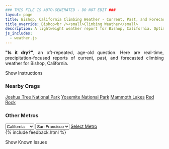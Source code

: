 ```yaml
---
### THIS FILE IS AUTO-GENERATED - DO NOT EDIT ###
layout: page
title: Bishop, California Climbing Weather - Current, Past, and Forecasted Report
title_override: Bishop<br /><small>Climbing Weather</small>
description: A lightweight weather report for Bishop, California. Optimized for slow internet connections.
js_includes:
  - weather.js
---
```


<section class="measure center lh-copy f5-ns f6 ph2 mv4" style="text-align: justify;">
<strong>"Is it dry?"</strong>, an oft-repeated, age-old question. Here are real-time,
precipitation-focused reports of current, past, and forecasted climbing weather for Bishop, California.
</section>

<p id="settings-toggle" class="mw5 b center tc hover-light-red black-70 pointer">Show Instructions</p>
<section id="settings" class="overflow-hidden" style="display:none;">
    <div class="mv2 ph2 center">
        <div class="fn f6 tc pv2">
            <p class="measure lh-copy center"><strong>Show/hide hourly forecasts</strong> by clicking the desired day.</p>
            <hr class="mw5 p0 mv2 o-60 b0 bt b--light-red light-red bg-light-red">
            <p class="measure lh-copy center"><strong>Current and Past conditions</strong> are measured by the nearest weather station. <strong>Forecast conditions</strong> are calculated and polled separately.</p>
            <hr class="mw5 p0 mv2 o-60 b0 bt b--light-red light-red bg-light-red">
            <p class="measure lh-copy center"><strong>Having issues?</strong> Try <a id="clear-cache" class="no-underline relative fancy-link light-red hover-light-red" href="#">clearing the local cache</a>.</p>
            <hr class="mw5 p0 mv2 o-60 b0 bt b--light-red light-red bg-light-red">
            <p class="measure lh-copy center">Weather data sourced from <a class="no-underline fancy-link relative light-red" target="_blank" href="https://www.weather.gov/documentation/services-web-api">weather.gov</a>.</p>
        </div>
    </div>
</section>
<section id="weather" data-crag="bishop-california" class="mv4-ns mv3 ph2 center"></section>
<section id="nearby" class="tc lh-copy">
  <h3>Nearby Crags</h3>
<a class="nowrap no-underline fancy-link relative light-red mh3" href="/crags/joshua-tree-national-park-california-weather.html">Joshua Tree National Park</a>
<a class="nowrap no-underline fancy-link relative light-red mh3" href="/crags/yosemite-national-park-california-weather.html">Yosemite National Park</a>
<a class="nowrap no-underline fancy-link relative light-red mh3" href="/crags/mammoth-lakes-california-weather.html">Mammoth Lakes</a>
<a class="nowrap no-underline fancy-link relative light-red mh3" href="/crags/red-rock-nevada-weather.html">Red Rock</a>
</section>
<section id="nearby" class="tc lh-copy">
  <h3>Other Metros</h3>
  <select class="ma1 bg-near-white pa2" id="stateSel">
    <option value="Texas">Texas</option>
    <option value="Washington">Washington</option>
    <option value="Colorado">Colorado</option>
    <option value="Tennessee">Tennessee</option>
    <option value="Utah">Utah</option>
    <option value="California" selected>California</option>
  </select>
  <select class="ma1 bg-near-white pa2" id="citySel">
    <option value="San Francisco" selected>San Francisco</option>
    <option value="Los Angeles">Los Angeles</option>
  </select>
  <a id="selectMetro" class="f6 link dim ph3 pv2 ma1 dib white bg-light-red" href="/crags/san-francisco-california-weather.html">Select Metro</a>
  <script>
    var states = [];
    states["Texas"] = "Austin"
    states["Washington"] = "Seattle"
    states["Colorado"] = "Denver"
    states["Tennessee"] = "Nashville"
    states["Utah"] = "Salt Lake City"
    states["California"] = "San Francisco|Los Angeles"
  </script>
</section>
{% include feedback.html %}
<p id="issues-toggle" class="mw5 b center tc hover-light-red black-70 pointer">Show Known Issues</p>
<section id="issues" class="overflow-hidden tc f6">
</section>

<script>
  var weekly_VEF_14_168 = {"updated":"2021-04-07T07:20:12+00:00","units":"us","forecastGenerator":"BaselineForecastGenerator","generatedAt":"2021-04-07T08:42:49+00:00","updateTime":"2021-04-07T07:20:12+00:00","validTimes":"2021-04-07T01:00:00+00:00/P8DT6H","elevation":{"value":1296.0096,"unitCode":"unit:m"},"periods":[{"number":1,"name":"Overnight","startTime":"2021-04-07T01:00:00-07:00","endTime":"2021-04-07T06:00:00-07:00","isDaytime":false,"temperature":41,"temperatureUnit":"F","temperatureTrend":null,"windSpeed":"6 mph","windDirection":"W","icon":"https://api.weather.gov/icons/land/night/few?size=medium","shortForecast":"Mostly Clear","detailedForecast":"Mostly clear, with a low around 41. West wind around 6 mph."},{"number":2,"name":"Wednesday","startTime":"2021-04-07T06:00:00-07:00","endTime":"2021-04-07T18:00:00-07:00","isDaytime":true,"temperature":78,"temperatureUnit":"F","temperatureTrend":null,"windSpeed":"3 to 14 mph","windDirection":"NNW","icon":"https://api.weather.gov/icons/land/day/few?size=medium","shortForecast":"Sunny","detailedForecast":"Sunny, with a high near 78. North northwest wind 3 to 14 mph, with gusts as high as 20 mph."},{"number":3,"name":"Wednesday Night","startTime":"2021-04-07T18:00:00-07:00","endTime":"2021-04-08T06:00:00-07:00","isDaytime":false,"temperature":41,"temperatureUnit":"F","temperatureTrend":null,"windSpeed":"8 to 15 mph","windDirection":"WNW","icon":"https://api.weather.gov/icons/land/night/few?size=medium","shortForecast":"Mostly Clear","detailedForecast":"Mostly clear, with a low around 41. West northwest wind 8 to 15 mph, with gusts as high as 21 mph."},{"number":4,"name":"Thursday","startTime":"2021-04-08T06:00:00-07:00","endTime":"2021-04-08T18:00:00-07:00","isDaytime":true,"temperature":77,"temperatureUnit":"F","temperatureTrend":null,"windSpeed":"8 to 15 mph","windDirection":"NW","icon":"https://api.weather.gov/icons/land/day/few?size=medium","shortForecast":"Sunny","detailedForecast":"Sunny, with a high near 77. Northwest wind 8 to 15 mph, with gusts as high as 21 mph."},{"number":5,"name":"Thursday Night","startTime":"2021-04-08T18:00:00-07:00","endTime":"2021-04-09T06:00:00-07:00","isDaytime":false,"temperature":39,"temperatureUnit":"F","temperatureTrend":null,"windSpeed":"6 to 15 mph","windDirection":"NW","icon":"https://api.weather.gov/icons/land/night/skc?size=medium","shortForecast":"Clear","detailedForecast":"Clear, with a low around 39. Northwest wind 6 to 15 mph, with gusts as high as 21 mph."},{"number":6,"name":"Friday","startTime":"2021-04-09T06:00:00-07:00","endTime":"2021-04-09T18:00:00-07:00","isDaytime":true,"temperature":78,"temperatureUnit":"F","temperatureTrend":null,"windSpeed":"5 to 10 mph","windDirection":"NW","icon":"https://api.weather.gov/icons/land/day/skc?size=medium","shortForecast":"Sunny","detailedForecast":"Sunny, with a high near 78."},{"number":7,"name":"Friday Night","startTime":"2021-04-09T18:00:00-07:00","endTime":"2021-04-10T06:00:00-07:00","isDaytime":false,"temperature":41,"temperatureUnit":"F","temperatureTrend":null,"windSpeed":"10 mph","windDirection":"W","icon":"https://api.weather.gov/icons/land/night/skc?size=medium","shortForecast":"Clear","detailedForecast":"Clear, with a low around 41."},{"number":8,"name":"Saturday","startTime":"2021-04-10T06:00:00-07:00","endTime":"2021-04-10T18:00:00-07:00","isDaytime":true,"temperature":80,"temperatureUnit":"F","temperatureTrend":null,"windSpeed":"7 to 12 mph","windDirection":"NW","icon":"https://api.weather.gov/icons/land/day/skc?size=medium","shortForecast":"Sunny","detailedForecast":"Sunny, with a high near 80."},{"number":9,"name":"Saturday Night","startTime":"2021-04-10T18:00:00-07:00","endTime":"2021-04-11T06:00:00-07:00","isDaytime":false,"temperature":43,"temperatureUnit":"F","temperatureTrend":null,"windSpeed":"7 to 12 mph","windDirection":"WNW","icon":"https://api.weather.gov/icons/land/night/skc?size=medium","shortForecast":"Clear","detailedForecast":"Clear, with a low around 43."},{"number":10,"name":"Sunday","startTime":"2021-04-11T06:00:00-07:00","endTime":"2021-04-11T18:00:00-07:00","isDaytime":true,"temperature":80,"temperatureUnit":"F","temperatureTrend":null,"windSpeed":"6 to 10 mph","windDirection":"NNW","icon":"https://api.weather.gov/icons/land/day/few?size=medium","shortForecast":"Sunny","detailedForecast":"Sunny, with a high near 80."},{"number":11,"name":"Sunday Night","startTime":"2021-04-11T18:00:00-07:00","endTime":"2021-04-12T06:00:00-07:00","isDaytime":false,"temperature":44,"temperatureUnit":"F","temperatureTrend":null,"windSpeed":"6 to 13 mph","windDirection":"W","icon":"https://api.weather.gov/icons/land/night/few?size=medium","shortForecast":"Mostly Clear","detailedForecast":"Mostly clear, with a low around 44."},{"number":12,"name":"Monday","startTime":"2021-04-12T06:00:00-07:00","endTime":"2021-04-12T18:00:00-07:00","isDaytime":true,"temperature":81,"temperatureUnit":"F","temperatureTrend":null,"windSpeed":"5 to 13 mph","windDirection":"N","icon":"https://api.weather.gov/icons/land/day/few?size=medium","shortForecast":"Sunny","detailedForecast":"Sunny, with a high near 81."},{"number":13,"name":"Monday Night","startTime":"2021-04-12T18:00:00-07:00","endTime":"2021-04-13T06:00:00-07:00","isDaytime":false,"temperature":44,"temperatureUnit":"F","temperatureTrend":null,"windSpeed":"7 to 13 mph","windDirection":"W","icon":"https://api.weather.gov/icons/land/night/few?size=medium","shortForecast":"Mostly Clear","detailedForecast":"Mostly clear, with a low around 44."},{"number":14,"name":"Tuesday","startTime":"2021-04-13T06:00:00-07:00","endTime":"2021-04-13T18:00:00-07:00","isDaytime":true,"temperature":79,"temperatureUnit":"F","temperatureTrend":null,"windSpeed":"6 to 13 mph","windDirection":"NNW","icon":"https://api.weather.gov/icons/land/day/sct?size=medium","shortForecast":"Mostly Sunny","detailedForecast":"Mostly sunny, with a high near 79."}]}
  var hourly_VEF_14_168 = {"@context":["https://geojson.org/geojson-ld/geojson-context.jsonld",{"@version":"1.1","wx":"https://api.weather.gov/ontology#","geo":"http://www.opengis.net/ont/geosparql#","unit":"http://codes.wmo.int/common/unit/","@vocab":"https://api.weather.gov/ontology#"}],"type":"Feature","geometry":{"type":"Polygon","coordinates":[[[-118.4359379,37.3613888],[-118.43111449999999,37.3394267],[-118.40343299999999,37.343266299999996],[-118.40825099999999,37.3652289],[-118.4359379,37.3613888]]]},"properties":{"updated":"2021-04-07T07:20:12+00:00","units":"us","forecastGenerator":"HourlyForecastGenerator","generatedAt":"2021-04-07T08:42:50+00:00","updateTime":"2021-04-07T07:20:12+00:00","validTimes":"2021-04-07T01:00:00+00:00/P8DT6H","elevation":{"value":1296.0096,"unitCode":"unit:m"},"periods":[{"number":1,"name":"","startTime":"2021-04-07T01:00:00-07:00","endTime":"2021-04-07T02:00:00-07:00","isDaytime":false,"temperature":49,"temperatureUnit":"F","temperatureTrend":null,"windSpeed":"6 mph","windDirection":"W","icon":"https://api.weather.gov/icons/land/night/few?size=small","shortForecast":"Mostly Clear","detailedForecast":""},{"number":2,"name":"","startTime":"2021-04-07T02:00:00-07:00","endTime":"2021-04-07T03:00:00-07:00","isDaytime":false,"temperature":47,"temperatureUnit":"F","temperatureTrend":null,"windSpeed":"6 mph","windDirection":"W","icon":"https://api.weather.gov/icons/land/night/few?size=small","shortForecast":"Mostly Clear","detailedForecast":""},{"number":3,"name":"","startTime":"2021-04-07T03:00:00-07:00","endTime":"2021-04-07T04:00:00-07:00","isDaytime":false,"temperature":45,"temperatureUnit":"F","temperatureTrend":null,"windSpeed":"6 mph","windDirection":"W","icon":"https://api.weather.gov/icons/land/night/few?size=small","shortForecast":"Mostly Clear","detailedForecast":""},{"number":4,"name":"","startTime":"2021-04-07T04:00:00-07:00","endTime":"2021-04-07T05:00:00-07:00","isDaytime":false,"temperature":43,"temperatureUnit":"F","temperatureTrend":null,"windSpeed":"6 mph","windDirection":"W","icon":"https://api.weather.gov/icons/land/night/few?size=small","shortForecast":"Mostly Clear","detailedForecast":""},{"number":5,"name":"","startTime":"2021-04-07T05:00:00-07:00","endTime":"2021-04-07T06:00:00-07:00","isDaytime":false,"temperature":41,"temperatureUnit":"F","temperatureTrend":null,"windSpeed":"6 mph","windDirection":"WNW","icon":"https://api.weather.gov/icons/land/night/few?size=small","shortForecast":"Mostly Clear","detailedForecast":""},{"number":6,"name":"","startTime":"2021-04-07T06:00:00-07:00","endTime":"2021-04-07T07:00:00-07:00","isDaytime":true,"temperature":41,"temperatureUnit":"F","temperatureTrend":null,"windSpeed":"5 mph","windDirection":"NW","icon":"https://api.weather.gov/icons/land/day/few?size=small","shortForecast":"Sunny","detailedForecast":""},{"number":7,"name":"","startTime":"2021-04-07T07:00:00-07:00","endTime":"2021-04-07T08:00:00-07:00","isDaytime":true,"temperature":42,"temperatureUnit":"F","temperatureTrend":null,"windSpeed":"3 mph","windDirection":"WNW","icon":"https://api.weather.gov/icons/land/day/sct?size=small","shortForecast":"Mostly Sunny","detailedForecast":""},{"number":8,"name":"","startTime":"2021-04-07T08:00:00-07:00","endTime":"2021-04-07T09:00:00-07:00","isDaytime":true,"temperature":46,"temperatureUnit":"F","temperatureTrend":null,"windSpeed":"3 mph","windDirection":"NW","icon":"https://api.weather.gov/icons/land/day/sct?size=small","shortForecast":"Mostly Sunny","detailedForecast":""},{"number":9,"name":"","startTime":"2021-04-07T09:00:00-07:00","endTime":"2021-04-07T10:00:00-07:00","isDaytime":true,"temperature":55,"temperatureUnit":"F","temperatureTrend":null,"windSpeed":"3 mph","windDirection":"N","icon":"https://api.weather.gov/icons/land/day/few?size=small","shortForecast":"Sunny","detailedForecast":""},{"number":10,"name":"","startTime":"2021-04-07T10:00:00-07:00","endTime":"2021-04-07T11:00:00-07:00","isDaytime":true,"temperature":63,"temperatureUnit":"F","temperatureTrend":null,"windSpeed":"6 mph","windDirection":"NW","icon":"https://api.weather.gov/icons/land/day/few?size=small","shortForecast":"Sunny","detailedForecast":""},{"number":11,"name":"","startTime":"2021-04-07T11:00:00-07:00","endTime":"2021-04-07T12:00:00-07:00","isDaytime":true,"temperature":68,"temperatureUnit":"F","temperatureTrend":null,"windSpeed":"6 mph","windDirection":"N","icon":"https://api.weather.gov/icons/land/day/few?size=small","shortForecast":"Sunny","detailedForecast":""},{"number":12,"name":"","startTime":"2021-04-07T12:00:00-07:00","endTime":"2021-04-07T13:00:00-07:00","isDaytime":true,"temperature":71,"temperatureUnit":"F","temperatureTrend":null,"windSpeed":"8 mph","windDirection":"E","icon":"https://api.weather.gov/icons/land/day/few?size=small","shortForecast":"Sunny","detailedForecast":""},{"number":13,"name":"","startTime":"2021-04-07T13:00:00-07:00","endTime":"2021-04-07T14:00:00-07:00","isDaytime":true,"temperature":75,"temperatureUnit":"F","temperatureTrend":null,"windSpeed":"9 mph","windDirection":"NNE","icon":"https://api.weather.gov/icons/land/day/few?size=small","shortForecast":"Sunny","detailedForecast":""},{"number":14,"name":"","startTime":"2021-04-07T14:00:00-07:00","endTime":"2021-04-07T15:00:00-07:00","isDaytime":true,"temperature":77,"temperatureUnit":"F","temperatureTrend":null,"windSpeed":"10 mph","windDirection":"NNW","icon":"https://api.weather.gov/icons/land/day/few?size=small","shortForecast":"Sunny","detailedForecast":""},{"number":15,"name":"","startTime":"2021-04-07T15:00:00-07:00","endTime":"2021-04-07T16:00:00-07:00","isDaytime":true,"temperature":78,"temperatureUnit":"F","temperatureTrend":null,"windSpeed":"13 mph","windDirection":"WNW","icon":"https://api.weather.gov/icons/land/day/few?size=small","shortForecast":"Sunny","detailedForecast":""},{"number":16,"name":"","startTime":"2021-04-07T16:00:00-07:00","endTime":"2021-04-07T17:00:00-07:00","isDaytime":true,"temperature":78,"temperatureUnit":"F","temperatureTrend":null,"windSpeed":"13 mph","windDirection":"WNW","icon":"https://api.weather.gov/icons/land/day/sct?size=small","shortForecast":"Mostly Sunny","detailedForecast":""},{"number":17,"name":"","startTime":"2021-04-07T17:00:00-07:00","endTime":"2021-04-07T18:00:00-07:00","isDaytime":true,"temperature":78,"temperatureUnit":"F","temperatureTrend":null,"windSpeed":"14 mph","windDirection":"WNW","icon":"https://api.weather.gov/icons/land/day/sct?size=small","shortForecast":"Mostly Sunny","detailedForecast":""},{"number":18,"name":"","startTime":"2021-04-07T18:00:00-07:00","endTime":"2021-04-07T19:00:00-07:00","isDaytime":false,"temperature":75,"temperatureUnit":"F","temperatureTrend":null,"windSpeed":"15 mph","windDirection":"WNW","icon":"https://api.weather.gov/icons/land/night/few?size=small","shortForecast":"Mostly Clear","detailedForecast":""},{"number":19,"name":"","startTime":"2021-04-07T19:00:00-07:00","endTime":"2021-04-07T20:00:00-07:00","isDaytime":false,"temperature":70,"temperatureUnit":"F","temperatureTrend":null,"windSpeed":"15 mph","windDirection":"NW","icon":"https://api.weather.gov/icons/land/night/sct?size=small","shortForecast":"Partly Cloudy","detailedForecast":""},{"number":20,"name":"","startTime":"2021-04-07T20:00:00-07:00","endTime":"2021-04-07T21:00:00-07:00","isDaytime":false,"temperature":65,"temperatureUnit":"F","temperatureTrend":null,"windSpeed":"14 mph","windDirection":"NNW","icon":"https://api.weather.gov/icons/land/night/sct?size=small","shortForecast":"Partly Cloudy","detailedForecast":""},{"number":21,"name":"","startTime":"2021-04-07T21:00:00-07:00","endTime":"2021-04-07T22:00:00-07:00","isDaytime":false,"temperature":62,"temperatureUnit":"F","temperatureTrend":null,"windSpeed":"14 mph","windDirection":"NW","icon":"https://api.weather.gov/icons/land/night/sct?size=small","shortForecast":"Partly Cloudy","detailedForecast":""},{"number":22,"name":"","startTime":"2021-04-07T22:00:00-07:00","endTime":"2021-04-07T23:00:00-07:00","isDaytime":false,"temperature":58,"temperatureUnit":"F","temperatureTrend":null,"windSpeed":"13 mph","windDirection":"W","icon":"https://api.weather.gov/icons/land/night/few?size=small","shortForecast":"Mostly Clear","detailedForecast":""},{"number":23,"name":"","startTime":"2021-04-07T23:00:00-07:00","endTime":"2021-04-08T00:00:00-07:00","isDaytime":false,"temperature":55,"temperatureUnit":"F","temperatureTrend":null,"windSpeed":"10 mph","windDirection":"W","icon":"https://api.weather.gov/icons/land/night/few?size=small","shortForecast":"Mostly Clear","detailedForecast":""},{"number":24,"name":"","startTime":"2021-04-08T00:00:00-07:00","endTime":"2021-04-08T01:00:00-07:00","isDaytime":false,"temperature":53,"temperatureUnit":"F","temperatureTrend":null,"windSpeed":"10 mph","windDirection":"W","icon":"https://api.weather.gov/icons/land/night/few?size=small","shortForecast":"Mostly Clear","detailedForecast":""},{"number":25,"name":"","startTime":"2021-04-08T01:00:00-07:00","endTime":"2021-04-08T02:00:00-07:00","isDaytime":false,"temperature":50,"temperatureUnit":"F","temperatureTrend":null,"windSpeed":"9 mph","windDirection":"W","icon":"https://api.weather.gov/icons/land/night/few?size=small","shortForecast":"Mostly Clear","detailedForecast":""},{"number":26,"name":"","startTime":"2021-04-08T02:00:00-07:00","endTime":"2021-04-08T03:00:00-07:00","isDaytime":false,"temperature":47,"temperatureUnit":"F","temperatureTrend":null,"windSpeed":"9 mph","windDirection":"WNW","icon":"https://api.weather.gov/icons/land/night/few?size=small","shortForecast":"Mostly Clear","detailedForecast":""},{"number":27,"name":"","startTime":"2021-04-08T03:00:00-07:00","endTime":"2021-04-08T04:00:00-07:00","isDaytime":false,"temperature":44,"temperatureUnit":"F","temperatureTrend":null,"windSpeed":"9 mph","windDirection":"NW","icon":"https://api.weather.gov/icons/land/night/few?size=small","shortForecast":"Mostly Clear","detailedForecast":""},{"number":28,"name":"","startTime":"2021-04-08T04:00:00-07:00","endTime":"2021-04-08T05:00:00-07:00","isDaytime":false,"temperature":43,"temperatureUnit":"F","temperatureTrend":null,"windSpeed":"9 mph","windDirection":"WNW","icon":"https://api.weather.gov/icons/land/night/few?size=small","shortForecast":"Mostly Clear","detailedForecast":""},{"number":29,"name":"","startTime":"2021-04-08T05:00:00-07:00","endTime":"2021-04-08T06:00:00-07:00","isDaytime":false,"temperature":41,"temperatureUnit":"F","temperatureTrend":null,"windSpeed":"8 mph","windDirection":"WNW","icon":"https://api.weather.gov/icons/land/night/few?size=small","shortForecast":"Mostly Clear","detailedForecast":""},{"number":30,"name":"","startTime":"2021-04-08T06:00:00-07:00","endTime":"2021-04-08T07:00:00-07:00","isDaytime":true,"temperature":42,"temperatureUnit":"F","temperatureTrend":null,"windSpeed":"8 mph","windDirection":"WNW","icon":"https://api.weather.gov/icons/land/day/few?size=small","shortForecast":"Sunny","detailedForecast":""},{"number":31,"name":"","startTime":"2021-04-08T07:00:00-07:00","endTime":"2021-04-08T08:00:00-07:00","isDaytime":true,"temperature":42,"temperatureUnit":"F","temperatureTrend":null,"windSpeed":"8 mph","windDirection":"NW","icon":"https://api.weather.gov/icons/land/day/few?size=small","shortForecast":"Sunny","detailedForecast":""},{"number":32,"name":"","startTime":"2021-04-08T08:00:00-07:00","endTime":"2021-04-08T09:00:00-07:00","isDaytime":true,"temperature":47,"temperatureUnit":"F","temperatureTrend":null,"windSpeed":"8 mph","windDirection":"NW","icon":"https://api.weather.gov/icons/land/day/few?size=small","shortForecast":"Sunny","detailedForecast":""},{"number":33,"name":"","startTime":"2021-04-08T09:00:00-07:00","endTime":"2021-04-08T10:00:00-07:00","isDaytime":true,"temperature":53,"temperatureUnit":"F","temperatureTrend":null,"windSpeed":"9 mph","windDirection":"NNW","icon":"https://api.weather.gov/icons/land/day/few?size=small","shortForecast":"Sunny","detailedForecast":""},{"number":34,"name":"","startTime":"2021-04-08T10:00:00-07:00","endTime":"2021-04-08T11:00:00-07:00","isDaytime":true,"temperature":61,"temperatureUnit":"F","temperatureTrend":null,"windSpeed":"10 mph","windDirection":"NNW","icon":"https://api.weather.gov/icons/land/day/few?size=small","shortForecast":"Sunny","detailedForecast":""},{"number":35,"name":"","startTime":"2021-04-08T11:00:00-07:00","endTime":"2021-04-08T12:00:00-07:00","isDaytime":true,"temperature":67,"temperatureUnit":"F","temperatureTrend":null,"windSpeed":"10 mph","windDirection":"NNW","icon":"https://api.weather.gov/icons/land/day/skc?size=small","shortForecast":"Sunny","detailedForecast":""},{"number":36,"name":"","startTime":"2021-04-08T12:00:00-07:00","endTime":"2021-04-08T13:00:00-07:00","isDaytime":true,"temperature":71,"temperatureUnit":"F","temperatureTrend":null,"windSpeed":"12 mph","windDirection":"NNW","icon":"https://api.weather.gov/icons/land/day/skc?size=small","shortForecast":"Sunny","detailedForecast":""},{"number":37,"name":"","startTime":"2021-04-08T13:00:00-07:00","endTime":"2021-04-08T14:00:00-07:00","isDaytime":true,"temperature":73,"temperatureUnit":"F","temperatureTrend":null,"windSpeed":"13 mph","windDirection":"NNW","icon":"https://api.weather.gov/icons/land/day/skc?size=small","shortForecast":"Sunny","detailedForecast":""},{"number":38,"name":"","startTime":"2021-04-08T14:00:00-07:00","endTime":"2021-04-08T15:00:00-07:00","isDaytime":true,"temperature":75,"temperatureUnit":"F","temperatureTrend":null,"windSpeed":"14 mph","windDirection":"NNW","icon":"https://api.weather.gov/icons/land/day/skc?size=small","shortForecast":"Sunny","detailedForecast":""},{"number":39,"name":"","startTime":"2021-04-08T15:00:00-07:00","endTime":"2021-04-08T16:00:00-07:00","isDaytime":true,"temperature":76,"temperatureUnit":"F","temperatureTrend":null,"windSpeed":"14 mph","windDirection":"NNW","icon":"https://api.weather.gov/icons/land/day/skc?size=small","shortForecast":"Sunny","detailedForecast":""},{"number":40,"name":"","startTime":"2021-04-08T16:00:00-07:00","endTime":"2021-04-08T17:00:00-07:00","isDaytime":true,"temperature":77,"temperatureUnit":"F","temperatureTrend":null,"windSpeed":"15 mph","windDirection":"NNW","icon":"https://api.weather.gov/icons/land/day/skc?size=small","shortForecast":"Sunny","detailedForecast":""},{"number":41,"name":"","startTime":"2021-04-08T17:00:00-07:00","endTime":"2021-04-08T18:00:00-07:00","isDaytime":true,"temperature":76,"temperatureUnit":"F","temperatureTrend":null,"windSpeed":"15 mph","windDirection":"NNW","icon":"https://api.weather.gov/icons/land/day/skc?size=small","shortForecast":"Sunny","detailedForecast":""},{"number":42,"name":"","startTime":"2021-04-08T18:00:00-07:00","endTime":"2021-04-08T19:00:00-07:00","isDaytime":false,"temperature":73,"temperatureUnit":"F","temperatureTrend":null,"windSpeed":"15 mph","windDirection":"NW","icon":"https://api.weather.gov/icons/land/night/skc?size=small","shortForecast":"Clear","detailedForecast":""},{"number":43,"name":"","startTime":"2021-04-08T19:00:00-07:00","endTime":"2021-04-08T20:00:00-07:00","isDaytime":false,"temperature":68,"temperatureUnit":"F","temperatureTrend":null,"windSpeed":"15 mph","windDirection":"NW","icon":"https://api.weather.gov/icons/land/night/skc?size=small","shortForecast":"Clear","detailedForecast":""},{"number":44,"name":"","startTime":"2021-04-08T20:00:00-07:00","endTime":"2021-04-08T21:00:00-07:00","isDaytime":false,"temperature":64,"temperatureUnit":"F","temperatureTrend":null,"windSpeed":"14 mph","windDirection":"WNW","icon":"https://api.weather.gov/icons/land/night/skc?size=small","shortForecast":"Clear","detailedForecast":""},{"number":45,"name":"","startTime":"2021-04-08T21:00:00-07:00","endTime":"2021-04-08T22:00:00-07:00","isDaytime":false,"temperature":60,"temperatureUnit":"F","temperatureTrend":null,"windSpeed":"13 mph","windDirection":"WNW","icon":"https://api.weather.gov/icons/land/night/skc?size=small","shortForecast":"Clear","detailedForecast":""},{"number":46,"name":"","startTime":"2021-04-08T22:00:00-07:00","endTime":"2021-04-08T23:00:00-07:00","isDaytime":false,"temperature":57,"temperatureUnit":"F","temperatureTrend":null,"windSpeed":"10 mph","windDirection":"WNW","icon":"https://api.weather.gov/icons/land/night/skc?size=small","shortForecast":"Clear","detailedForecast":""},{"number":47,"name":"","startTime":"2021-04-08T23:00:00-07:00","endTime":"2021-04-09T00:00:00-07:00","isDaytime":false,"temperature":54,"temperatureUnit":"F","temperatureTrend":null,"windSpeed":"9 mph","windDirection":"WNW","icon":"https://api.weather.gov/icons/land/night/skc?size=small","shortForecast":"Clear","detailedForecast":""},{"number":48,"name":"","startTime":"2021-04-09T00:00:00-07:00","endTime":"2021-04-09T01:00:00-07:00","isDaytime":false,"temperature":51,"temperatureUnit":"F","temperatureTrend":null,"windSpeed":"8 mph","windDirection":"WNW","icon":"https://api.weather.gov/icons/land/night/skc?size=small","shortForecast":"Clear","detailedForecast":""},{"number":49,"name":"","startTime":"2021-04-09T01:00:00-07:00","endTime":"2021-04-09T02:00:00-07:00","isDaytime":false,"temperature":47,"temperatureUnit":"F","temperatureTrend":null,"windSpeed":"8 mph","windDirection":"WNW","icon":"https://api.weather.gov/icons/land/night/skc?size=small","shortForecast":"Clear","detailedForecast":""},{"number":50,"name":"","startTime":"2021-04-09T02:00:00-07:00","endTime":"2021-04-09T03:00:00-07:00","isDaytime":false,"temperature":45,"temperatureUnit":"F","temperatureTrend":null,"windSpeed":"8 mph","windDirection":"WNW","icon":"https://api.weather.gov/icons/land/night/skc?size=small","shortForecast":"Clear","detailedForecast":""},{"number":51,"name":"","startTime":"2021-04-09T03:00:00-07:00","endTime":"2021-04-09T04:00:00-07:00","isDaytime":false,"temperature":42,"temperatureUnit":"F","temperatureTrend":null,"windSpeed":"7 mph","windDirection":"WNW","icon":"https://api.weather.gov/icons/land/night/skc?size=small","shortForecast":"Clear","detailedForecast":""},{"number":52,"name":"","startTime":"2021-04-09T04:00:00-07:00","endTime":"2021-04-09T05:00:00-07:00","isDaytime":false,"temperature":40,"temperatureUnit":"F","temperatureTrend":null,"windSpeed":"6 mph","windDirection":"WNW","icon":"https://api.weather.gov/icons/land/night/skc?size=small","shortForecast":"Clear","detailedForecast":""},{"number":53,"name":"","startTime":"2021-04-09T05:00:00-07:00","endTime":"2021-04-09T06:00:00-07:00","isDaytime":false,"temperature":39,"temperatureUnit":"F","temperatureTrend":null,"windSpeed":"6 mph","windDirection":"WNW","icon":"https://api.weather.gov/icons/land/night/skc?size=small","shortForecast":"Clear","detailedForecast":""},{"number":54,"name":"","startTime":"2021-04-09T06:00:00-07:00","endTime":"2021-04-09T07:00:00-07:00","isDaytime":true,"temperature":39,"temperatureUnit":"F","temperatureTrend":null,"windSpeed":"5 mph","windDirection":"WNW","icon":"https://api.weather.gov/icons/land/day/skc?size=small","shortForecast":"Sunny","detailedForecast":""},{"number":55,"name":"","startTime":"2021-04-09T07:00:00-07:00","endTime":"2021-04-09T08:00:00-07:00","isDaytime":true,"temperature":41,"temperatureUnit":"F","temperatureTrend":null,"windSpeed":"5 mph","windDirection":"NW","icon":"https://api.weather.gov/icons/land/day/skc?size=small","shortForecast":"Sunny","detailedForecast":""},{"number":56,"name":"","startTime":"2021-04-09T08:00:00-07:00","endTime":"2021-04-09T09:00:00-07:00","isDaytime":true,"temperature":45,"temperatureUnit":"F","temperatureTrend":null,"windSpeed":"5 mph","windDirection":"NW","icon":"https://api.weather.gov/icons/land/day/skc?size=small","shortForecast":"Sunny","detailedForecast":""},{"number":57,"name":"","startTime":"2021-04-09T09:00:00-07:00","endTime":"2021-04-09T10:00:00-07:00","isDaytime":true,"temperature":51,"temperatureUnit":"F","temperatureTrend":null,"windSpeed":"5 mph","windDirection":"NNW","icon":"https://api.weather.gov/icons/land/day/skc?size=small","shortForecast":"Sunny","detailedForecast":""},{"number":58,"name":"","startTime":"2021-04-09T10:00:00-07:00","endTime":"2021-04-09T11:00:00-07:00","isDaytime":true,"temperature":59,"temperatureUnit":"F","temperatureTrend":null,"windSpeed":"5 mph","windDirection":"NNE","icon":"https://api.weather.gov/icons/land/day/skc?size=small","shortForecast":"Sunny","detailedForecast":""},{"number":59,"name":"","startTime":"2021-04-09T11:00:00-07:00","endTime":"2021-04-09T12:00:00-07:00","isDaytime":true,"temperature":66,"temperatureUnit":"F","temperatureTrend":null,"windSpeed":"5 mph","windDirection":"NE","icon":"https://api.weather.gov/icons/land/day/skc?size=small","shortForecast":"Sunny","detailedForecast":""},{"number":60,"name":"","startTime":"2021-04-09T12:00:00-07:00","endTime":"2021-04-09T13:00:00-07:00","isDaytime":true,"temperature":70,"temperatureUnit":"F","temperatureTrend":null,"windSpeed":"6 mph","windDirection":"N","icon":"https://api.weather.gov/icons/land/day/skc?size=small","shortForecast":"Sunny","detailedForecast":""},{"number":61,"name":"","startTime":"2021-04-09T13:00:00-07:00","endTime":"2021-04-09T14:00:00-07:00","isDaytime":true,"temperature":73,"temperatureUnit":"F","temperatureTrend":null,"windSpeed":"7 mph","windDirection":"W","icon":"https://api.weather.gov/icons/land/day/skc?size=small","shortForecast":"Sunny","detailedForecast":""},{"number":62,"name":"","startTime":"2021-04-09T14:00:00-07:00","endTime":"2021-04-09T15:00:00-07:00","isDaytime":true,"temperature":75,"temperatureUnit":"F","temperatureTrend":null,"windSpeed":"8 mph","windDirection":"WSW","icon":"https://api.weather.gov/icons/land/day/skc?size=small","shortForecast":"Sunny","detailedForecast":""},{"number":63,"name":"","startTime":"2021-04-09T15:00:00-07:00","endTime":"2021-04-09T16:00:00-07:00","isDaytime":true,"temperature":77,"temperatureUnit":"F","temperatureTrend":null,"windSpeed":"9 mph","windDirection":"WSW","icon":"https://api.weather.gov/icons/land/day/skc?size=small","shortForecast":"Sunny","detailedForecast":""},{"number":64,"name":"","startTime":"2021-04-09T16:00:00-07:00","endTime":"2021-04-09T17:00:00-07:00","isDaytime":true,"temperature":78,"temperatureUnit":"F","temperatureTrend":null,"windSpeed":"10 mph","windDirection":"W","icon":"https://api.weather.gov/icons/land/day/skc?size=small","shortForecast":"Sunny","detailedForecast":""},{"number":65,"name":"","startTime":"2021-04-09T17:00:00-07:00","endTime":"2021-04-09T18:00:00-07:00","isDaytime":true,"temperature":77,"temperatureUnit":"F","temperatureTrend":null,"windSpeed":"10 mph","windDirection":"W","icon":"https://api.weather.gov/icons/land/day/skc?size=small","shortForecast":"Sunny","detailedForecast":""},{"number":66,"name":"","startTime":"2021-04-09T18:00:00-07:00","endTime":"2021-04-09T19:00:00-07:00","isDaytime":false,"temperature":75,"temperatureUnit":"F","temperatureTrend":null,"windSpeed":"10 mph","windDirection":"W","icon":"https://api.weather.gov/icons/land/night/skc?size=small","shortForecast":"Clear","detailedForecast":""},{"number":67,"name":"","startTime":"2021-04-09T19:00:00-07:00","endTime":"2021-04-09T20:00:00-07:00","isDaytime":false,"temperature":70,"temperatureUnit":"F","temperatureTrend":null,"windSpeed":"10 mph","windDirection":"W","icon":"https://api.weather.gov/icons/land/night/skc?size=small","shortForecast":"Clear","detailedForecast":""},{"number":68,"name":"","startTime":"2021-04-09T20:00:00-07:00","endTime":"2021-04-09T21:00:00-07:00","isDaytime":false,"temperature":66,"temperatureUnit":"F","temperatureTrend":null,"windSpeed":"10 mph","windDirection":"W","icon":"https://api.weather.gov/icons/land/night/skc?size=small","shortForecast":"Clear","detailedForecast":""},{"number":69,"name":"","startTime":"2021-04-09T21:00:00-07:00","endTime":"2021-04-09T22:00:00-07:00","isDaytime":false,"temperature":62,"temperatureUnit":"F","temperatureTrend":null,"windSpeed":"10 mph","windDirection":"W","icon":"https://api.weather.gov/icons/land/night/skc?size=small","shortForecast":"Clear","detailedForecast":""},{"number":70,"name":"","startTime":"2021-04-09T22:00:00-07:00","endTime":"2021-04-09T23:00:00-07:00","isDaytime":false,"temperature":59,"temperatureUnit":"F","temperatureTrend":null,"windSpeed":"10 mph","windDirection":"W","icon":"https://api.weather.gov/icons/land/night/skc?size=small","shortForecast":"Clear","detailedForecast":""},{"number":71,"name":"","startTime":"2021-04-09T23:00:00-07:00","endTime":"2021-04-10T00:00:00-07:00","isDaytime":false,"temperature":56,"temperatureUnit":"F","temperatureTrend":null,"windSpeed":"10 mph","windDirection":"W","icon":"https://api.weather.gov/icons/land/night/skc?size=small","shortForecast":"Clear","detailedForecast":""},{"number":72,"name":"","startTime":"2021-04-10T00:00:00-07:00","endTime":"2021-04-10T01:00:00-07:00","isDaytime":false,"temperature":53,"temperatureUnit":"F","temperatureTrend":null,"windSpeed":"10 mph","windDirection":"W","icon":"https://api.weather.gov/icons/land/night/skc?size=small","shortForecast":"Clear","detailedForecast":""},{"number":73,"name":"","startTime":"2021-04-10T01:00:00-07:00","endTime":"2021-04-10T02:00:00-07:00","isDaytime":false,"temperature":50,"temperatureUnit":"F","temperatureTrend":null,"windSpeed":"9 mph","windDirection":"W","icon":"https://api.weather.gov/icons/land/night/skc?size=small","shortForecast":"Clear","detailedForecast":""},{"number":74,"name":"","startTime":"2021-04-10T02:00:00-07:00","endTime":"2021-04-10T03:00:00-07:00","isDaytime":false,"temperature":47,"temperatureUnit":"F","temperatureTrend":null,"windSpeed":"8 mph","windDirection":"W","icon":"https://api.weather.gov/icons/land/night/skc?size=small","shortForecast":"Clear","detailedForecast":""},{"number":75,"name":"","startTime":"2021-04-10T03:00:00-07:00","endTime":"2021-04-10T04:00:00-07:00","isDaytime":false,"temperature":44,"temperatureUnit":"F","temperatureTrend":null,"windSpeed":"8 mph","windDirection":"W","icon":"https://api.weather.gov/icons/land/night/skc?size=small","shortForecast":"Clear","detailedForecast":""},{"number":76,"name":"","startTime":"2021-04-10T04:00:00-07:00","endTime":"2021-04-10T05:00:00-07:00","isDaytime":false,"temperature":42,"temperatureUnit":"F","temperatureTrend":null,"windSpeed":"8 mph","windDirection":"WNW","icon":"https://api.weather.gov/icons/land/night/skc?size=small","shortForecast":"Clear","detailedForecast":""},{"number":77,"name":"","startTime":"2021-04-10T05:00:00-07:00","endTime":"2021-04-10T06:00:00-07:00","isDaytime":false,"temperature":41,"temperatureUnit":"F","temperatureTrend":null,"windSpeed":"8 mph","windDirection":"WNW","icon":"https://api.weather.gov/icons/land/night/skc?size=small","shortForecast":"Clear","detailedForecast":""},{"number":78,"name":"","startTime":"2021-04-10T06:00:00-07:00","endTime":"2021-04-10T07:00:00-07:00","isDaytime":true,"temperature":41,"temperatureUnit":"F","temperatureTrend":null,"windSpeed":"8 mph","windDirection":"WNW","icon":"https://api.weather.gov/icons/land/day/skc?size=small","shortForecast":"Sunny","detailedForecast":""},{"number":79,"name":"","startTime":"2021-04-10T07:00:00-07:00","endTime":"2021-04-10T08:00:00-07:00","isDaytime":true,"temperature":44,"temperatureUnit":"F","temperatureTrend":null,"windSpeed":"7 mph","windDirection":"WNW","icon":"https://api.weather.gov/icons/land/day/skc?size=small","shortForecast":"Sunny","detailedForecast":""},{"number":80,"name":"","startTime":"2021-04-10T08:00:00-07:00","endTime":"2021-04-10T09:00:00-07:00","isDaytime":true,"temperature":48,"temperatureUnit":"F","temperatureTrend":null,"windSpeed":"7 mph","windDirection":"WNW","icon":"https://api.weather.gov/icons/land/day/skc?size=small","shortForecast":"Sunny","detailedForecast":""},{"number":81,"name":"","startTime":"2021-04-10T09:00:00-07:00","endTime":"2021-04-10T10:00:00-07:00","isDaytime":true,"temperature":54,"temperatureUnit":"F","temperatureTrend":null,"windSpeed":"7 mph","windDirection":"NW","icon":"https://api.weather.gov/icons/land/day/skc?size=small","shortForecast":"Sunny","detailedForecast":""},{"number":82,"name":"","startTime":"2021-04-10T10:00:00-07:00","endTime":"2021-04-10T11:00:00-07:00","isDaytime":true,"temperature":61,"temperatureUnit":"F","temperatureTrend":null,"windSpeed":"8 mph","windDirection":"NNW","icon":"https://api.weather.gov/icons/land/day/skc?size=small","shortForecast":"Sunny","detailedForecast":""},{"number":83,"name":"","startTime":"2021-04-10T11:00:00-07:00","endTime":"2021-04-10T12:00:00-07:00","isDaytime":true,"temperature":68,"temperatureUnit":"F","temperatureTrend":null,"windSpeed":"8 mph","windDirection":"NNW","icon":"https://api.weather.gov/icons/land/day/skc?size=small","shortForecast":"Sunny","detailedForecast":""},{"number":84,"name":"","startTime":"2021-04-10T12:00:00-07:00","endTime":"2021-04-10T13:00:00-07:00","isDaytime":true,"temperature":73,"temperatureUnit":"F","temperatureTrend":null,"windSpeed":"9 mph","windDirection":"NNW","icon":"https://api.weather.gov/icons/land/day/skc?size=small","shortForecast":"Sunny","detailedForecast":""},{"number":85,"name":"","startTime":"2021-04-10T13:00:00-07:00","endTime":"2021-04-10T14:00:00-07:00","isDaytime":true,"temperature":76,"temperatureUnit":"F","temperatureTrend":null,"windSpeed":"10 mph","windDirection":"NNW","icon":"https://api.weather.gov/icons/land/day/skc?size=small","shortForecast":"Sunny","detailedForecast":""},{"number":86,"name":"","startTime":"2021-04-10T14:00:00-07:00","endTime":"2021-04-10T15:00:00-07:00","isDaytime":true,"temperature":78,"temperatureUnit":"F","temperatureTrend":null,"windSpeed":"10 mph","windDirection":"NNW","icon":"https://api.weather.gov/icons/land/day/skc?size=small","shortForecast":"Sunny","detailedForecast":""},{"number":87,"name":"","startTime":"2021-04-10T15:00:00-07:00","endTime":"2021-04-10T16:00:00-07:00","isDaytime":true,"temperature":79,"temperatureUnit":"F","temperatureTrend":null,"windSpeed":"12 mph","windDirection":"NNW","icon":"https://api.weather.gov/icons/land/day/skc?size=small","shortForecast":"Sunny","detailedForecast":""},{"number":88,"name":"","startTime":"2021-04-10T16:00:00-07:00","endTime":"2021-04-10T17:00:00-07:00","isDaytime":true,"temperature":80,"temperatureUnit":"F","temperatureTrend":null,"windSpeed":"12 mph","windDirection":"NW","icon":"https://api.weather.gov/icons/land/day/few?size=small","shortForecast":"Sunny","detailedForecast":""},{"number":89,"name":"","startTime":"2021-04-10T17:00:00-07:00","endTime":"2021-04-10T18:00:00-07:00","isDaytime":true,"temperature":79,"temperatureUnit":"F","temperatureTrend":null,"windSpeed":"12 mph","windDirection":"NW","icon":"https://api.weather.gov/icons/land/day/few?size=small","shortForecast":"Sunny","detailedForecast":""},{"number":90,"name":"","startTime":"2021-04-10T18:00:00-07:00","endTime":"2021-04-10T19:00:00-07:00","isDaytime":false,"temperature":76,"temperatureUnit":"F","temperatureTrend":null,"windSpeed":"12 mph","windDirection":"NW","icon":"https://api.weather.gov/icons/land/night/few?size=small","shortForecast":"Mostly Clear","detailedForecast":""},{"number":91,"name":"","startTime":"2021-04-10T19:00:00-07:00","endTime":"2021-04-10T20:00:00-07:00","isDaytime":false,"temperature":72,"temperatureUnit":"F","temperatureTrend":null,"windSpeed":"12 mph","windDirection":"WNW","icon":"https://api.weather.gov/icons/land/night/few?size=small","shortForecast":"Mostly Clear","detailedForecast":""},{"number":92,"name":"","startTime":"2021-04-10T20:00:00-07:00","endTime":"2021-04-10T21:00:00-07:00","isDaytime":false,"temperature":68,"temperatureUnit":"F","temperatureTrend":null,"windSpeed":"10 mph","windDirection":"W","icon":"https://api.weather.gov/icons/land/night/few?size=small","shortForecast":"Mostly Clear","detailedForecast":""},{"number":93,"name":"","startTime":"2021-04-10T21:00:00-07:00","endTime":"2021-04-10T22:00:00-07:00","isDaytime":false,"temperature":64,"temperatureUnit":"F","temperatureTrend":null,"windSpeed":"10 mph","windDirection":"W","icon":"https://api.weather.gov/icons/land/night/skc?size=small","shortForecast":"Clear","detailedForecast":""},{"number":94,"name":"","startTime":"2021-04-10T22:00:00-07:00","endTime":"2021-04-10T23:00:00-07:00","isDaytime":false,"temperature":61,"temperatureUnit":"F","temperatureTrend":null,"windSpeed":"10 mph","windDirection":"W","icon":"https://api.weather.gov/icons/land/night/skc?size=small","shortForecast":"Clear","detailedForecast":""},{"number":95,"name":"","startTime":"2021-04-10T23:00:00-07:00","endTime":"2021-04-11T00:00:00-07:00","isDaytime":false,"temperature":58,"temperatureUnit":"F","temperatureTrend":null,"windSpeed":"9 mph","windDirection":"W","icon":"https://api.weather.gov/icons/land/night/skc?size=small","shortForecast":"Clear","detailedForecast":""},{"number":96,"name":"","startTime":"2021-04-11T00:00:00-07:00","endTime":"2021-04-11T01:00:00-07:00","isDaytime":false,"temperature":55,"temperatureUnit":"F","temperatureTrend":null,"windSpeed":"8 mph","windDirection":"W","icon":"https://api.weather.gov/icons/land/night/skc?size=small","shortForecast":"Clear","detailedForecast":""},{"number":97,"name":"","startTime":"2021-04-11T01:00:00-07:00","endTime":"2021-04-11T02:00:00-07:00","isDaytime":false,"temperature":51,"temperatureUnit":"F","temperatureTrend":null,"windSpeed":"8 mph","windDirection":"W","icon":"https://api.weather.gov/icons/land/night/skc?size=small","shortForecast":"Clear","detailedForecast":""},{"number":98,"name":"","startTime":"2021-04-11T02:00:00-07:00","endTime":"2021-04-11T03:00:00-07:00","isDaytime":false,"temperature":49,"temperatureUnit":"F","temperatureTrend":null,"windSpeed":"7 mph","windDirection":"W","icon":"https://api.weather.gov/icons/land/night/skc?size=small","shortForecast":"Clear","detailedForecast":""},{"number":99,"name":"","startTime":"2021-04-11T03:00:00-07:00","endTime":"2021-04-11T04:00:00-07:00","isDaytime":false,"temperature":46,"temperatureUnit":"F","temperatureTrend":null,"windSpeed":"7 mph","windDirection":"WNW","icon":"https://api.weather.gov/icons/land/night/skc?size=small","shortForecast":"Clear","detailedForecast":""},{"number":100,"name":"","startTime":"2021-04-11T04:00:00-07:00","endTime":"2021-04-11T05:00:00-07:00","isDaytime":false,"temperature":44,"temperatureUnit":"F","temperatureTrend":null,"windSpeed":"7 mph","windDirection":"WNW","icon":"https://api.weather.gov/icons/land/night/skc?size=small","shortForecast":"Clear","detailedForecast":""},{"number":101,"name":"","startTime":"2021-04-11T05:00:00-07:00","endTime":"2021-04-11T06:00:00-07:00","isDaytime":false,"temperature":43,"temperatureUnit":"F","temperatureTrend":null,"windSpeed":"7 mph","windDirection":"WNW","icon":"https://api.weather.gov/icons/land/night/skc?size=small","shortForecast":"Clear","detailedForecast":""},{"number":102,"name":"","startTime":"2021-04-11T06:00:00-07:00","endTime":"2021-04-11T07:00:00-07:00","isDaytime":true,"temperature":43,"temperatureUnit":"F","temperatureTrend":null,"windSpeed":"7 mph","windDirection":"NW","icon":"https://api.weather.gov/icons/land/day/skc?size=small","shortForecast":"Sunny","detailedForecast":""},{"number":103,"name":"","startTime":"2021-04-11T07:00:00-07:00","endTime":"2021-04-11T08:00:00-07:00","isDaytime":true,"temperature":45,"temperatureUnit":"F","temperatureTrend":null,"windSpeed":"6 mph","windDirection":"NW","icon":"https://api.weather.gov/icons/land/day/skc?size=small","shortForecast":"Sunny","detailedForecast":""},{"number":104,"name":"","startTime":"2021-04-11T08:00:00-07:00","endTime":"2021-04-11T09:00:00-07:00","isDaytime":true,"temperature":49,"temperatureUnit":"F","temperatureTrend":null,"windSpeed":"6 mph","windDirection":"NW","icon":"https://api.weather.gov/icons/land/day/skc?size=small","shortForecast":"Sunny","detailedForecast":""},{"number":105,"name":"","startTime":"2021-04-11T09:00:00-07:00","endTime":"2021-04-11T10:00:00-07:00","isDaytime":true,"temperature":54,"temperatureUnit":"F","temperatureTrend":null,"windSpeed":"7 mph","windDirection":"NNW","icon":"https://api.weather.gov/icons/land/day/skc?size=small","shortForecast":"Sunny","detailedForecast":""},{"number":106,"name":"","startTime":"2021-04-11T10:00:00-07:00","endTime":"2021-04-11T11:00:00-07:00","isDaytime":true,"temperature":61,"temperatureUnit":"F","temperatureTrend":null,"windSpeed":"7 mph","windDirection":"N","icon":"https://api.weather.gov/icons/land/day/skc?size=small","shortForecast":"Sunny","detailedForecast":""},{"number":107,"name":"","startTime":"2021-04-11T11:00:00-07:00","endTime":"2021-04-11T12:00:00-07:00","isDaytime":true,"temperature":67,"temperatureUnit":"F","temperatureTrend":null,"windSpeed":"8 mph","windDirection":"NNE","icon":"https://api.weather.gov/icons/land/day/skc?size=small","shortForecast":"Sunny","detailedForecast":""},{"number":108,"name":"","startTime":"2021-04-11T12:00:00-07:00","endTime":"2021-04-11T13:00:00-07:00","isDaytime":true,"temperature":72,"temperatureUnit":"F","temperatureTrend":null,"windSpeed":"8 mph","windDirection":"NNE","icon":"https://api.weather.gov/icons/land/day/few?size=small","shortForecast":"Sunny","detailedForecast":""},{"number":109,"name":"","startTime":"2021-04-11T13:00:00-07:00","endTime":"2021-04-11T14:00:00-07:00","isDaytime":true,"temperature":75,"temperatureUnit":"F","temperatureTrend":null,"windSpeed":"8 mph","windDirection":"NNE","icon":"https://api.weather.gov/icons/land/day/few?size=small","shortForecast":"Sunny","detailedForecast":""},{"number":110,"name":"","startTime":"2021-04-11T14:00:00-07:00","endTime":"2021-04-11T15:00:00-07:00","isDaytime":true,"temperature":77,"temperatureUnit":"F","temperatureTrend":null,"windSpeed":"8 mph","windDirection":"NNE","icon":"https://api.weather.gov/icons/land/day/few?size=small","shortForecast":"Sunny","detailedForecast":""},{"number":111,"name":"","startTime":"2021-04-11T15:00:00-07:00","endTime":"2021-04-11T16:00:00-07:00","isDaytime":true,"temperature":79,"temperatureUnit":"F","temperatureTrend":null,"windSpeed":"9 mph","windDirection":"N","icon":"https://api.weather.gov/icons/land/day/few?size=small","shortForecast":"Sunny","detailedForecast":""},{"number":112,"name":"","startTime":"2021-04-11T16:00:00-07:00","endTime":"2021-04-11T17:00:00-07:00","isDaytime":true,"temperature":80,"temperatureUnit":"F","temperatureTrend":null,"windSpeed":"10 mph","windDirection":"WNW","icon":"https://api.weather.gov/icons/land/day/few?size=small","shortForecast":"Sunny","detailedForecast":""},{"number":113,"name":"","startTime":"2021-04-11T17:00:00-07:00","endTime":"2021-04-11T18:00:00-07:00","isDaytime":true,"temperature":80,"temperatureUnit":"F","temperatureTrend":null,"windSpeed":"10 mph","windDirection":"W","icon":"https://api.weather.gov/icons/land/day/few?size=small","shortForecast":"Sunny","detailedForecast":""},{"number":114,"name":"","startTime":"2021-04-11T18:00:00-07:00","endTime":"2021-04-11T19:00:00-07:00","isDaytime":false,"temperature":77,"temperatureUnit":"F","temperatureTrend":null,"windSpeed":"12 mph","windDirection":"W","icon":"https://api.weather.gov/icons/land/night/few?size=small","shortForecast":"Mostly Clear","detailedForecast":""},{"number":115,"name":"","startTime":"2021-04-11T19:00:00-07:00","endTime":"2021-04-11T20:00:00-07:00","isDaytime":false,"temperature":74,"temperatureUnit":"F","temperatureTrend":null,"windSpeed":"13 mph","windDirection":"W","icon":"https://api.weather.gov/icons/land/night/few?size=small","shortForecast":"Mostly Clear","detailedForecast":""},{"number":116,"name":"","startTime":"2021-04-11T20:00:00-07:00","endTime":"2021-04-11T21:00:00-07:00","isDaytime":false,"temperature":70,"temperatureUnit":"F","temperatureTrend":null,"windSpeed":"13 mph","windDirection":"W","icon":"https://api.weather.gov/icons/land/night/few?size=small","shortForecast":"Mostly Clear","detailedForecast":""},{"number":117,"name":"","startTime":"2021-04-11T21:00:00-07:00","endTime":"2021-04-11T22:00:00-07:00","isDaytime":false,"temperature":66,"temperatureUnit":"F","temperatureTrend":null,"windSpeed":"12 mph","windDirection":"W","icon":"https://api.weather.gov/icons/land/night/few?size=small","shortForecast":"Mostly Clear","detailedForecast":""},{"number":118,"name":"","startTime":"2021-04-11T22:00:00-07:00","endTime":"2021-04-11T23:00:00-07:00","isDaytime":false,"temperature":62,"temperatureUnit":"F","temperatureTrend":null,"windSpeed":"9 mph","windDirection":"WNW","icon":"https://api.weather.gov/icons/land/night/few?size=small","shortForecast":"Mostly Clear","detailedForecast":""},{"number":119,"name":"","startTime":"2021-04-11T23:00:00-07:00","endTime":"2021-04-12T00:00:00-07:00","isDaytime":false,"temperature":59,"temperatureUnit":"F","temperatureTrend":null,"windSpeed":"8 mph","windDirection":"WNW","icon":"https://api.weather.gov/icons/land/night/few?size=small","shortForecast":"Mostly Clear","detailedForecast":""},{"number":120,"name":"","startTime":"2021-04-12T00:00:00-07:00","endTime":"2021-04-12T01:00:00-07:00","isDaytime":false,"temperature":56,"temperatureUnit":"F","temperatureTrend":null,"windSpeed":"8 mph","windDirection":"WNW","icon":"https://api.weather.gov/icons/land/night/few?size=small","shortForecast":"Mostly Clear","detailedForecast":""},{"number":121,"name":"","startTime":"2021-04-12T01:00:00-07:00","endTime":"2021-04-12T02:00:00-07:00","isDaytime":false,"temperature":53,"temperatureUnit":"F","temperatureTrend":null,"windSpeed":"8 mph","windDirection":"WNW","icon":"https://api.weather.gov/icons/land/night/few?size=small","shortForecast":"Mostly Clear","detailedForecast":""},{"number":122,"name":"","startTime":"2021-04-12T02:00:00-07:00","endTime":"2021-04-12T03:00:00-07:00","isDaytime":false,"temperature":51,"temperatureUnit":"F","temperatureTrend":null,"windSpeed":"8 mph","windDirection":"WNW","icon":"https://api.weather.gov/icons/land/night/few?size=small","shortForecast":"Mostly Clear","detailedForecast":""},{"number":123,"name":"","startTime":"2021-04-12T03:00:00-07:00","endTime":"2021-04-12T04:00:00-07:00","isDaytime":false,"temperature":48,"temperatureUnit":"F","temperatureTrend":null,"windSpeed":"7 mph","windDirection":"WNW","icon":"https://api.weather.gov/icons/land/night/few?size=small","shortForecast":"Mostly Clear","detailedForecast":""},{"number":124,"name":"","startTime":"2021-04-12T04:00:00-07:00","endTime":"2021-04-12T05:00:00-07:00","isDaytime":false,"temperature":46,"temperatureUnit":"F","temperatureTrend":null,"windSpeed":"7 mph","windDirection":"WNW","icon":"https://api.weather.gov/icons/land/night/few?size=small","shortForecast":"Mostly Clear","detailedForecast":""},{"number":125,"name":"","startTime":"2021-04-12T05:00:00-07:00","endTime":"2021-04-12T06:00:00-07:00","isDaytime":false,"temperature":44,"temperatureUnit":"F","temperatureTrend":null,"windSpeed":"6 mph","windDirection":"WNW","icon":"https://api.weather.gov/icons/land/night/few?size=small","shortForecast":"Mostly Clear","detailedForecast":""},{"number":126,"name":"","startTime":"2021-04-12T06:00:00-07:00","endTime":"2021-04-12T07:00:00-07:00","isDaytime":true,"temperature":44,"temperatureUnit":"F","temperatureTrend":null,"windSpeed":"6 mph","windDirection":"NW","icon":"https://api.weather.gov/icons/land/day/few?size=small","shortForecast":"Sunny","detailedForecast":""},{"number":127,"name":"","startTime":"2021-04-12T07:00:00-07:00","endTime":"2021-04-12T08:00:00-07:00","isDaytime":true,"temperature":46,"temperatureUnit":"F","temperatureTrend":null,"windSpeed":"5 mph","windDirection":"NW","icon":"https://api.weather.gov/icons/land/day/few?size=small","shortForecast":"Sunny","detailedForecast":""},{"number":128,"name":"","startTime":"2021-04-12T08:00:00-07:00","endTime":"2021-04-12T09:00:00-07:00","isDaytime":true,"temperature":50,"temperatureUnit":"F","temperatureTrend":null,"windSpeed":"5 mph","windDirection":"NNW","icon":"https://api.weather.gov/icons/land/day/few?size=small","shortForecast":"Sunny","detailedForecast":""},{"number":129,"name":"","startTime":"2021-04-12T09:00:00-07:00","endTime":"2021-04-12T10:00:00-07:00","isDaytime":true,"temperature":56,"temperatureUnit":"F","temperatureTrend":null,"windSpeed":"5 mph","windDirection":"N","icon":"https://api.weather.gov/icons/land/day/few?size=small","shortForecast":"Sunny","detailedForecast":""},{"number":130,"name":"","startTime":"2021-04-12T10:00:00-07:00","endTime":"2021-04-12T11:00:00-07:00","isDaytime":true,"temperature":64,"temperatureUnit":"F","temperatureTrend":null,"windSpeed":"6 mph","windDirection":"NNE","icon":"https://api.weather.gov/icons/land/day/few?size=small","shortForecast":"Sunny","detailedForecast":""},{"number":131,"name":"","startTime":"2021-04-12T11:00:00-07:00","endTime":"2021-04-12T12:00:00-07:00","isDaytime":true,"temperature":70,"temperatureUnit":"F","temperatureTrend":null,"windSpeed":"6 mph","windDirection":"NE","icon":"https://api.weather.gov/icons/land/day/few?size=small","shortForecast":"Sunny","detailedForecast":""},{"number":132,"name":"","startTime":"2021-04-12T12:00:00-07:00","endTime":"2021-04-12T13:00:00-07:00","isDaytime":true,"temperature":74,"temperatureUnit":"F","temperatureTrend":null,"windSpeed":"8 mph","windDirection":"E","icon":"https://api.weather.gov/icons/land/day/few?size=small","shortForecast":"Sunny","detailedForecast":""},{"number":133,"name":"","startTime":"2021-04-12T13:00:00-07:00","endTime":"2021-04-12T14:00:00-07:00","isDaytime":true,"temperature":77,"temperatureUnit":"F","temperatureTrend":null,"windSpeed":"9 mph","windDirection":"SE","icon":"https://api.weather.gov/icons/land/day/few?size=small","shortForecast":"Sunny","detailedForecast":""},{"number":134,"name":"","startTime":"2021-04-12T14:00:00-07:00","endTime":"2021-04-12T15:00:00-07:00","isDaytime":true,"temperature":78,"temperatureUnit":"F","temperatureTrend":null,"windSpeed":"10 mph","windDirection":"SSE","icon":"https://api.weather.gov/icons/land/day/few?size=small","shortForecast":"Sunny","detailedForecast":""},{"number":135,"name":"","startTime":"2021-04-12T15:00:00-07:00","endTime":"2021-04-12T16:00:00-07:00","isDaytime":true,"temperature":80,"temperatureUnit":"F","temperatureTrend":null,"windSpeed":"12 mph","windDirection":"S","icon":"https://api.weather.gov/icons/land/day/few?size=small","shortForecast":"Sunny","detailedForecast":""},{"number":136,"name":"","startTime":"2021-04-12T16:00:00-07:00","endTime":"2021-04-12T17:00:00-07:00","isDaytime":true,"temperature":81,"temperatureUnit":"F","temperatureTrend":null,"windSpeed":"12 mph","windDirection":"SW","icon":"https://api.weather.gov/icons/land/day/sct?size=small","shortForecast":"Mostly Sunny","detailedForecast":""},{"number":137,"name":"","startTime":"2021-04-12T17:00:00-07:00","endTime":"2021-04-12T18:00:00-07:00","isDaytime":true,"temperature":80,"temperatureUnit":"F","temperatureTrend":null,"windSpeed":"13 mph","windDirection":"WSW","icon":"https://api.weather.gov/icons/land/day/sct?size=small","shortForecast":"Mostly Sunny","detailedForecast":""},{"number":138,"name":"","startTime":"2021-04-12T18:00:00-07:00","endTime":"2021-04-12T19:00:00-07:00","isDaytime":false,"temperature":78,"temperatureUnit":"F","temperatureTrend":null,"windSpeed":"13 mph","windDirection":"W","icon":"https://api.weather.gov/icons/land/night/sct?size=small","shortForecast":"Partly Cloudy","detailedForecast":""},{"number":139,"name":"","startTime":"2021-04-12T19:00:00-07:00","endTime":"2021-04-12T20:00:00-07:00","isDaytime":false,"temperature":73,"temperatureUnit":"F","temperatureTrend":null,"windSpeed":"13 mph","windDirection":"W","icon":"https://api.weather.gov/icons/land/night/sct?size=small","shortForecast":"Partly Cloudy","detailedForecast":""},{"number":140,"name":"","startTime":"2021-04-12T20:00:00-07:00","endTime":"2021-04-12T21:00:00-07:00","isDaytime":false,"temperature":69,"temperatureUnit":"F","temperatureTrend":null,"windSpeed":"13 mph","windDirection":"WNW","icon":"https://api.weather.gov/icons/land/night/sct?size=small","shortForecast":"Partly Cloudy","detailedForecast":""},{"number":141,"name":"","startTime":"2021-04-12T21:00:00-07:00","endTime":"2021-04-12T22:00:00-07:00","isDaytime":false,"temperature":65,"temperatureUnit":"F","temperatureTrend":null,"windSpeed":"12 mph","windDirection":"WNW","icon":"https://api.weather.gov/icons/land/night/sct?size=small","shortForecast":"Partly Cloudy","detailedForecast":""},{"number":142,"name":"","startTime":"2021-04-12T22:00:00-07:00","endTime":"2021-04-12T23:00:00-07:00","isDaytime":false,"temperature":62,"temperatureUnit":"F","temperatureTrend":null,"windSpeed":"10 mph","windDirection":"WNW","icon":"https://api.weather.gov/icons/land/night/few?size=small","shortForecast":"Mostly Clear","detailedForecast":""},{"number":143,"name":"","startTime":"2021-04-12T23:00:00-07:00","endTime":"2021-04-13T00:00:00-07:00","isDaytime":false,"temperature":60,"temperatureUnit":"F","temperatureTrend":null,"windSpeed":"9 mph","windDirection":"WNW","icon":"https://api.weather.gov/icons/land/night/few?size=small","shortForecast":"Mostly Clear","detailedForecast":""},{"number":144,"name":"","startTime":"2021-04-13T00:00:00-07:00","endTime":"2021-04-13T01:00:00-07:00","isDaytime":false,"temperature":57,"temperatureUnit":"F","temperatureTrend":null,"windSpeed":"8 mph","windDirection":"WNW","icon":"https://api.weather.gov/icons/land/night/few?size=small","shortForecast":"Mostly Clear","detailedForecast":""},{"number":145,"name":"","startTime":"2021-04-13T01:00:00-07:00","endTime":"2021-04-13T02:00:00-07:00","isDaytime":false,"temperature":54,"temperatureUnit":"F","temperatureTrend":null,"windSpeed":"8 mph","windDirection":"WNW","icon":"https://api.weather.gov/icons/land/night/few?size=small","shortForecast":"Mostly Clear","detailedForecast":""},{"number":146,"name":"","startTime":"2021-04-13T02:00:00-07:00","endTime":"2021-04-13T03:00:00-07:00","isDaytime":false,"temperature":51,"temperatureUnit":"F","temperatureTrend":null,"windSpeed":"8 mph","windDirection":"WNW","icon":"https://api.weather.gov/icons/land/night/few?size=small","shortForecast":"Mostly Clear","detailedForecast":""},{"number":147,"name":"","startTime":"2021-04-13T03:00:00-07:00","endTime":"2021-04-13T04:00:00-07:00","isDaytime":false,"temperature":49,"temperatureUnit":"F","temperatureTrend":null,"windSpeed":"7 mph","windDirection":"WNW","icon":"https://api.weather.gov/icons/land/night/few?size=small","shortForecast":"Mostly Clear","detailedForecast":""},{"number":148,"name":"","startTime":"2021-04-13T04:00:00-07:00","endTime":"2021-04-13T05:00:00-07:00","isDaytime":false,"temperature":46,"temperatureUnit":"F","temperatureTrend":null,"windSpeed":"7 mph","windDirection":"WNW","icon":"https://api.weather.gov/icons/land/night/few?size=small","shortForecast":"Mostly Clear","detailedForecast":""},{"number":149,"name":"","startTime":"2021-04-13T05:00:00-07:00","endTime":"2021-04-13T06:00:00-07:00","isDaytime":false,"temperature":44,"temperatureUnit":"F","temperatureTrend":null,"windSpeed":"7 mph","windDirection":"WNW","icon":"https://api.weather.gov/icons/land/night/few?size=small","shortForecast":"Mostly Clear","detailedForecast":""},{"number":150,"name":"","startTime":"2021-04-13T06:00:00-07:00","endTime":"2021-04-13T07:00:00-07:00","isDaytime":true,"temperature":44,"temperatureUnit":"F","temperatureTrend":null,"windSpeed":"6 mph","windDirection":"WNW","icon":"https://api.weather.gov/icons/land/day/few?size=small","shortForecast":"Sunny","detailedForecast":""},{"number":151,"name":"","startTime":"2021-04-13T07:00:00-07:00","endTime":"2021-04-13T08:00:00-07:00","isDaytime":true,"temperature":45,"temperatureUnit":"F","temperatureTrend":null,"windSpeed":"6 mph","windDirection":"NW","icon":"https://api.weather.gov/icons/land/day/few?size=small","shortForecast":"Sunny","detailedForecast":""},{"number":152,"name":"","startTime":"2021-04-13T08:00:00-07:00","endTime":"2021-04-13T09:00:00-07:00","isDaytime":true,"temperature":49,"temperatureUnit":"F","temperatureTrend":null,"windSpeed":"6 mph","windDirection":"NW","icon":"https://api.weather.gov/icons/land/day/few?size=small","shortForecast":"Sunny","detailedForecast":""},{"number":153,"name":"","startTime":"2021-04-13T09:00:00-07:00","endTime":"2021-04-13T10:00:00-07:00","isDaytime":true,"temperature":55,"temperatureUnit":"F","temperatureTrend":null,"windSpeed":"6 mph","windDirection":"NNW","icon":"https://api.weather.gov/icons/land/day/few?size=small","shortForecast":"Sunny","detailedForecast":""},{"number":154,"name":"","startTime":"2021-04-13T10:00:00-07:00","endTime":"2021-04-13T11:00:00-07:00","isDaytime":true,"temperature":62,"temperatureUnit":"F","temperatureTrend":null,"windSpeed":"7 mph","windDirection":"NNE","icon":"https://api.weather.gov/icons/land/day/few?size=small","shortForecast":"Sunny","detailedForecast":""},{"number":155,"name":"","startTime":"2021-04-13T11:00:00-07:00","endTime":"2021-04-13T12:00:00-07:00","isDaytime":true,"temperature":68,"temperatureUnit":"F","temperatureTrend":null,"windSpeed":"8 mph","windDirection":"NE","icon":"https://api.weather.gov/icons/land/day/few?size=small","shortForecast":"Sunny","detailedForecast":""},{"number":156,"name":"","startTime":"2021-04-13T12:00:00-07:00","endTime":"2021-04-13T13:00:00-07:00","isDaytime":true,"temperature":72,"temperatureUnit":"F","temperatureTrend":null,"windSpeed":"9 mph","windDirection":"NE","icon":"https://api.weather.gov/icons/land/day/few?size=small","shortForecast":"Sunny","detailedForecast":""}]}}
  var crags_config = [
  {
    "name": "Bishop",
    "note": "Sharp, skin tearing quartz monzonite.",
    "mountainProject": "https://www.mountainproject.com/area/106064825/bishop-area",
    "station": "KBIH",
    "office": "VEF/14,168",
    "coordinates": [
      -118.435,
      37.361
    ]
  }
]</script>
